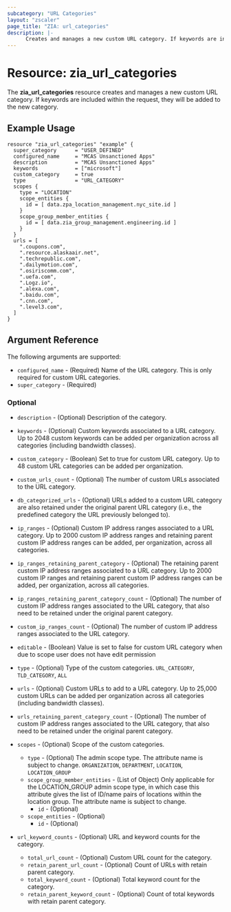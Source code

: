 ```yaml
---
subcategory: "URL Categories"
layout: "zscaler"
page_title: "ZIA: url_categories"
description: |-
      Creates and manages a new custom URL category. If keywords are included within the request, they will be added to the new category.
---
```


# Resource: zia_url_categories

The **zia_url_categories** resource creates and manages a new custom URL category. If keywords are included within the request, they will be added to the new category.

## Example Usage

```hcl
resource "zia_url_categories" "example" {
  super_category      = "USER_DEFINED"
  configured_name     = "MCAS Unsanctioned Apps"
  description         = "MCAS Unsanctioned Apps"
  keywords            = ["microsoft"]
  custom_category     = true
  type                = "URL_CATEGORY"
  scopes {
    type = "LOCATION"
    scope_entities {
      id = [ data.zpa_location_management.nyc_site.id ]
    }
    scope_group_member_entities {
      id = [ data.zia_group_management.engineering.id ]
    }
  }
  urls = [
    ".coupons.com",
    ".resource.alaskaair.net",
    ".techrepublic.com",
    ".dailymotion.com",
    ".osiriscomm.com",
    ".uefa.com",
    ".Logz.io",
    ".alexa.com",
    ".baidu.com",
    ".cnn.com",
    ".level3.com",
  ]
}
```

## Argument Reference

The following arguments are supported:

* `configured_name` - (Required) Name of the URL category. This is only required for custom URL categories.
* `super_category` - (Required)

### Optional

* `description` - (Optional) Description of the category.
* `keywords` - (Optional) Custom keywords associated to a URL category. Up to 2048 custom keywords can be added per organization across all categories (including bandwidth classes).
* `custom_category` - (Boolean) Set to true for custom URL category. Up to 48 custom URL categories can be added per organization.
* `custom_urls_count` - (Optional) The number of custom URLs associated to the URL category.
* `db_categorized_urls` - (Optional) URLs added to a custom URL category are also retained under the original parent URL category (i.e., the predefined category the URL previously belonged to).
* `ip_ranges` - (Optional) Custom IP address ranges associated to a URL category. Up to 2000 custom IP address ranges and retaining parent custom IP address ranges can be added, per organization, across all categories.
* `ip_ranges_retaining_parent_category` - (Optional) The retaining parent custom IP address ranges associated to a URL category. Up to 2000 custom IP ranges and retaining parent custom IP address ranges can be added, per organization, across all categories.
* `ip_ranges_retaining_parent_category_count` - (Optional) The number of custom IP address ranges associated to the URL category, that also need to be retained under the original parent category.
* `custom_ip_ranges_count` - (Optional) The number of custom IP address ranges associated to the URL category.
* `editable` - (Boolean) Value is set to false for custom URL category when due to scope user does not have edit permission
* `type` - (Optional) Type of the custom categories. `URL_CATEGORY`, `TLD_CATEGORY`, `ALL`
* `urls` - (Optional) Custom URLs to add to a URL category. Up to 25,000 custom URLs can be added per organization across all categories (including bandwidth classes).
* `urls_retaining_parent_category_count` - (Optional) The number of custom IP address ranges associated to the URL category, that also need to be retained under the original parent category.

* `scopes` - (Optional) Scope of the custom categories.
  * `type` - (Optional) The admin scope type. The attribute name is subject to change. `ORGANIZATION`, `DEPARTMENT`, `LOCATION`, `LOCATION_GROUP`
  * `scope_group_member_entities` - (List of Object) Only applicable for the LOCATION_GROUP admin scope type, in which case this attribute gives the list of ID/name pairs of locations within the location group. The attribute name is subject to change.
    * `id` - (Optional)
  * `scope_entities` - (Optional)
    * `id` - (Optional)

* `url_keyword_counts` - (Optional) URL and keyword counts for the category.
  * `total_url_count` - (Optional) Custom URL count for the category.
  * `retain_parent_url_count` - (Optional) Count of URLs with retain parent category.
  * `total_keyword_count` - (Optional) Total keyword count for the category.
  * `retain_parent_keyword_count` - (Optional) Count of total keywords with retain parent category.

